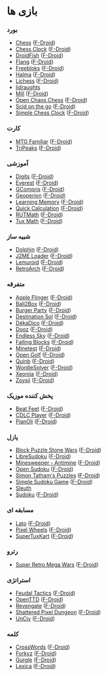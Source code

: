 
# بازی ها

### بورد

* [Chess](https://github.com/jcarolus/android-chess) ([F-Droid](https://www.f-droid.org/app/jwtc.android.chess))
* [Chess Clock](https://github.com/ChessCom/android-chessclock) ([F-Droid](https://www.f-droid.org/app/com.chess.clock))
* [DroidFish](https://github.com/peterosterlund2/droidfish) ([F-Droid](https://f-droid.org/fa/packages/org.petero.droidfish))
* [Flang](https://codeberg.org/jannis/FlangAndroid) ([F-Droid](https://f-droid.org/fa/packages/de.tadris.flang))
* [Freebloks](https://github.com/shlusiak/Freebloks-Android) ([F-Droid](https://f-droid.org/fa/packages/de.saschahlusiak.freebloks))
* [Halma](https://github.com/Crazy-Marvin/Halma) ([F-Droid](https://f-droid.org/fa/packages/app.halma))
* [Lichess](https://github.com/lichess-org/lichobile/) ([F-Droid](https://f-droid.org/fa/packages/org.lichess.mobileapp.free))
* [lidraughts](https://github.com/roepstoep/lidraughts)
* [Mill](https://github.com/calcitem/Sanmill) ([F-Droid](https://f-droid.org/fa/packages/com.calcitem.sanmill))
* [Open Chaos Chess](https://github.com/CorruptedArk/open-chaos-chess) ([F-Droid](https://f-droid.org/fa/packages/dev.corruptedark.openchaoschess))
* [Scid on the go](https://github.com/gkalab/scidonthego) ([F-Droid](https://f-droid.org/fa/packages/org.scid.android))
* [Simple Chess Clock](https://github.com/simenheg/simple-chess-clock) ([F-Droid](https://www.f-droid.org/app/com.chessclock.android))

### کارت

* [MTG Familiar](https://github.com/AEFeinstein/mtg-familiar) ([F-Droid](https://f-droid.org/fa/packages/com.gelakinetic.mtgfam))
* [TriPeaks](https://github.com/mimoguz/tripeaks-gdx) ([F-Droid](https://f-droid.org/fa/packages/ogz.tripeaks))

### آموزشی

* [Digits](https://github.com/foxtrotdev/learn-digits) ([F-Droid](https://www.f-droid.org/app/eu.mokrzycki.learndigits))
* [Everest](https://github.com/mwageringel/everest) ([F-Droid](https://www.f-droid.org/app/io.github.mwageringel.everest))
* [GCompris](https://invent.kde.org/education/gcompris.git) ([F-Droid](https://f-droid.org/fa/packages/net.gcompris.full))
* [Geoperion](https://github.com/vulnerabbity/Geoperion) ([F-Droid](https://www.f-droid.org/app/com.vulnerabbity.geoperion))
* [Learning Memory](https://github.com/niccokunzmann/app.memory.quelltext.eu) ([F-Droid](https://f-droid.org/fa/packages/eu.quelltext.memory))
* [Quick Calculation](https://github.com/SubhamTyagi/quick-calculation) ([F-Droid](https://f-droid.org/fa/packages/io.github.subhamtyagi.quickcalculation))
* [RUTMath](https://github.com/przemarbor/RUTMath) ([F-Droid](https://f-droid.org/fa/packages/com.hexbit.rutmath))
* [Tux Math](https://gitlab.com/Afrikalan/tuxmath-android) ([F-Droid](https://f-droid.org/fa/packages/org.afrikalan.tuxmath))

### شبیه ساز

* [Dolphin](https://github.com/dolphin-emu/dolphin) ([F-Droid](https://f-droid.org/fa/packages/org.dolphinemu.dolphinemu))
* [J2ME Loader](https://github.com/nikita36078/J2ME-Loader) ([F-Droid](https://f-droid.org/fa/packages/ru.playsoftware.j2meloader))
* [Lemuroid](https://github.com/Swordfish90/Lemuroid) ([F-Droid](https://f-droid.org/fa/packages/com.swordfish.lemuroid))
* [RetroArch](https://github.com/libretro/RetroArch) ([F-Droid](https://www.f-droid.org/app/com.retroarch))

### متفرقه

* [Apple Flinger](https://gitlab.com/ar-/apple-flinger) ([F-Droid](https://f-droid.org/fa/packages/com.gitlab.ardash.appleflinger.android))
* [Ball2Box](https://github.com/dulvui/ball2box) ([F-Droid](https://f-droid.org/fa/packages/com.simondalvai.ball2box))
* [Burger Party](https://github.com/agateau/burgerparty) ([F-Droid](https://f-droid.org/fa/packages/com.agateau.burgerparty))
* [Destination Sol](https://github.com/MovingBlocks/DestinationSol) ([F-Droid](https://www.f-droid.org/app/com.miloshpetrov.sol2.android))
* [DékaDico](https://github.com/vivekthazhathattil/dekadico) ([F-Droid](https://f-droid.org/fa/packages/com.example.spokennumbers))
* [Dooz](https://github.com/yamin8000/Dooz) ([F-Droid](https://www.f-droid.org/app/io.github.yamin8000.dooz))
* [Endless Sky](https://github.com/thewierdnut/endless-mobile) ([F-Droid](https://f-droid.org/en/app/com.github.thewierdnut.endless_mobile))
* [Falling Blocks](https://github.com/Sajeg/falling-blocks) ([F-Droid](https://f-droid.org/fa/packages/org.sajeg.fallingblocks))
* [Minetest](https://github.com/minetest/minetest) ([F-Droid](https://f-droid.org/fa/packages/net.minetest.minetest))
* [Open Golf](https://github.com/mgerdes/Open-Golf) ([F-Droid](https://f-droid.org/en/app/me.mgerdes.open_golf))
* [Quinb](https://gitlab.com/deepdaikon/Quinb) ([F-Droid](https://f-droid.org/fa/packages/xyz.deepdaikon.quinb))
* [WordleSolver](https://github.com/billthefarmer/wordlesolver) ([F-Droid](https://f-droid.org/fa/packages/org.billthefarmer.solver))
* [Xeonjia](https://gitlab.com/deepdaikon/Xeonjia) ([F-Droid](https://f-droid.org/fa/packages/xyz.deepdaikon.xeonjia))
* [Zoysii](https://gitlab.com/deepdaikon/Zoysii) ([F-Droid](https://f-droid.org/fa/packages/xyz.deepdaikon.zoysii))

### پخش کننده موزیک

* [Beat Feet](https://github.com/beat-game/beat-game) ([F-Droid](https://f-droid.org/fa/packages/com.serwylo.beatgame))
* [CDLC Player](https://github.com/tilk/cdlc_player) ([F-Droid](https://f-droid.org/fa/packages/eu.tilk.cdlcplayer))
* [PianOli](https://github.com/nicolasbrailo/PianOli) ([F-Droid](https://f-droid.org/fa/packages/com.nicobrailo.pianoli))

### پازل

* [Block Puzzle Stone Wars](https://github.com/SoltauFintel/blockpuzzle) ([F-Droid](https://f-droid.org/fa/packages/de.mwvb.blockpuzzle))
* [LibreSudoku](https://github.com/kaajjo/Libre-Sudoku) ([F-Droid](https://www.f-droid.org/app/com.kaajjo.libresudoku))
* [Minesweeper - Antimine](https://github.com/lucasnlm/antimine-android) ([F-Droid](https://f-droid.org/fa/packages/dev.lucanlm.antimine))
* [Open Sudoku](https://gitlab.com/opensudoku/opensudoku) ([F-Droid](https://f-droid.org/fa/packages/org.moire.opensudoku))
* [Simon Tatham's Puzzles](https://github.com/chrisboyle/sgtpuzzles) ([F-Droid](https://www.f-droid.org/app/name.boyle.chris.sgtpuzzles))
* [Simple Sudoku Game](https://git.harrault.fr/android/org.benoitharrault.sudoku) ([F-Droid](https://f-droid.org/fa/packages/org.benoitharrault.sudoku))
* [Sleuth](https://codeberg.org/BWPanda/sleuth)
* [Sudoku](https://github.com/TheSunCat/Sudoku) ([F-Droid](https://f-droid.org/fa/packages/com.thesuncat.sudoku))

### مسابقه ای

* [Lato](https://gitlab.com/ar-/lato) ([F-Droid](https://f-droid.org/fa/packages/ardash.lato))
* [Pixel Wheels](https://github.com/agateau/pixelwheels) ([F-Droid](https://f-droid.org/fa/packages/com.agateau.tinywheels.android))
* [SuperTuxKart](https://github.com/supertuxkart/stk-code) ([F-Droid](https://f-droid.org/fa/packages/org.supertuxkart.stk))

### رترو

* [Super Retro Mega Wars](https://github.com/retrowars/retrowars) ([F-Droid](https://f-droid.org/fa/packages/com.serwylo.retrowars))

### استراتژی

* [Feudal Tactics](https://github.com/Sesu8642/FeudalTactics) ([F-Droid](https://f-droid.org/fa/packages/de.sesu8642.feudaltactics))
* [OpenTTD](https://github.com/n-ice-community/commandergenius) ([F-Droid](https://www.f-droid.org/app/org.openttd.fdroid))
* [Revengate](https://gitlab.com/ygingras/revengate) ([F-Droid](https://f-droid.org/fa/packages/org.revengate.revengate))
* [Shattered Pixel Dungeon](https://github.com/00-Evan/shattered-pixel-dungeon) ([F-Droid](https://f-droid.org/fa/packages/com.shatteredpixel.shatteredpixeldungeon))
* [UnCiv](https://github.com/yairm210/UnCiv) ([F-Droid](https://f-droid.org/fa/packages/com.unciv.app))

### کلمه

* [CrossWords](http://xwords.sourceforge.net/source.php) ([F-Droid](https://www.f-droid.org/app/org.eehouse.android.xw4))
* [Forkyz](https://gitlab.com/Hague/forkyz) ([F-Droid](https://f-droid.org/fa/packages/app.crossword.yourealwaysbe.forkyz))
* [Gurgle](https://github.com/billthefarmer/gurgle) ([F-Droid](https://f-droid.org/fa/packages/org.billthefarmer.gurgle))
* [Lexica](https://github.com/lexica/lexica) ([F-Droid](https://f-droid.org/fa/packages/com.serwylo.lexica))